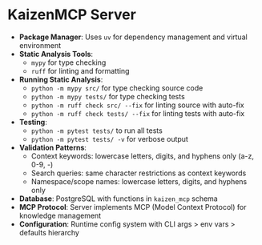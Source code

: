 # KaizenMCP Server

- **Package Manager**: Uses `uv` for dependency management and virtual environment
- **Static Analysis Tools**: 
  - `mypy` for type checking
  - `ruff` for linting and formatting
- **Running Static Analysis**:
  - `python -m mypy src/` for type checking source code
  - `python -m mypy tests/` for type checking tests
  - `python -m ruff check src/ --fix` for linting source with auto-fix
  - `python -m ruff check tests/ --fix` for linting tests with auto-fix
- **Testing**: 
  - `python -m pytest tests/` to run all tests
  - `python -m pytest tests/ -v` for verbose output
- **Validation Patterns**:
  - Context keywords: lowercase letters, digits, and hyphens only (a-z, 0-9, -)
  - Search queries: same character restrictions as context keywords
  - Namespace/scope names: lowercase letters, digits, and hyphens only
- **Database**: PostgreSQL with functions in `kaizen_mcp` schema
- **MCP Protocol**: Server implements MCP (Model Context Protocol) for knowledge management
- **Configuration**: Runtime config system with CLI args > env vars > defaults hierarchy

